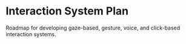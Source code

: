 # Interaction System Plan

Roadmap for developing gaze-based, gesture, voice, and click-based interaction systems.